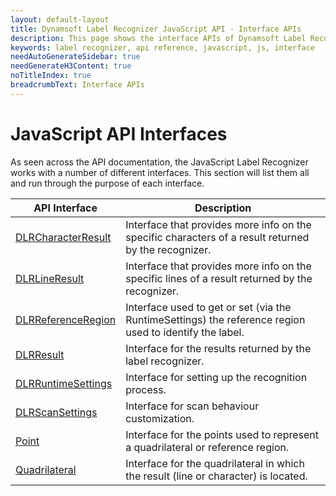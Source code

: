 ```yaml
---
layout: default-layout
title: Dynamsoft Label Recognizer JavaScript API - Interface APIs
description: This page shows the interface APIs of Dynamsoft Label Recognizer JavaScript SDK.
keywords: label recognizer, api reference, javascript, js, interface
needAutoGenerateSidebar: true
needGenerateH3Content: true
noTitleIndex: true
breadcrumbText: Interface APIs
---
```


# JavaScript API Interfaces

As seen across the API documentation, the JavaScript Label Recognizer works with a number of different interfaces. This section will list them all and run through the purpose of each interface.

| API Interface | Description |
|---|---|
| [DLRCharacterResult](dlr-character-result.md) | Interface that provides more info on the specific characters of a result returned by the recognizer. |
| [DLRLineResult](dlr-line-result.md) | Interface that provides more info on the specific lines of a result returned by the recognizer. |
| [DLRReferenceRegion](dlr-reference-region.md) | Interface used to get or set (via the RuntimeSettings) the reference region used to identify the label. |
| [DLRResult](dlr-result.md)| Interface for the results returned by the label recognizer. |
| [DLRRuntimeSettings](dlr-runtime-settings.md) | Interface for setting up the recognition process. |
| [DLRScanSettings](dlr-scansettings.md) | Interface for scan behaviour customization. |
| [Point](point.md) | Interface for the points used to represent a quadrilateral or reference region. |
| [Quadrilateral](quadrilateral.md) | Interface for the quadrilateral in which the result (line or character) is located. |
